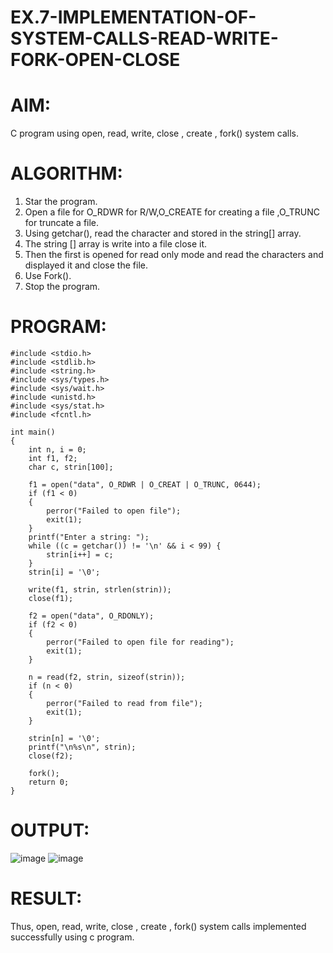# EX.7-IMPLEMENTATION-OF-SYSTEM-CALLS-READ-WRITE-FORK-OPEN-CLOSE

# AIM:
C program using open, read, write, close , create , fork() system calls.
# ALGORITHM:
1. Star the program.
2. Open a file for O_RDWR for R/W,O_CREATE for creating a file ,O_TRUNC for truncate
a file.
3. Using getchar(), read the character and stored in the string[] array.
4. The string [] array is write into a file close it.
5. Then the first is opened for read only mode and read the characters and displayed it and
close the file.
6. Use Fork().
7. Stop the program.
# PROGRAM:
```
#include <stdio.h>
#include <stdlib.h>
#include <string.h>
#include <sys/types.h>
#include <sys/wait.h>
#include <unistd.h>
#include <sys/stat.h>
#include <fcntl.h>

int main() 
{
    int n, i = 0;
    int f1, f2;
    char c, strin[100];

    f1 = open("data", O_RDWR | O_CREAT | O_TRUNC, 0644);
    if (f1 < 0) 
    {
        perror("Failed to open file");
        exit(1);
    }
    printf("Enter a string: ");
    while ((c = getchar()) != '\n' && i < 99) {
        strin[i++] = c;
    }
    strin[i] = '\0';

    write(f1, strin, strlen(strin));
    close(f1);

    f2 = open("data", O_RDONLY);
    if (f2 < 0) 
    {
        perror("Failed to open file for reading");
        exit(1);
    }

    n = read(f2, strin, sizeof(strin));
    if (n < 0) 
    {
        perror("Failed to read from file");
        exit(1);
    }

    strin[n] = '\0';
    printf("\n%s\n", strin);
    close(f2);

    fork();
    return 0;
}
```
# OUTPUT:
![image](https://github.com/ASHWINKUMAR2903/EX.7-IMPLEMENTATION-OF-SYSTEM-CALLS-READ-WRITE-FORK-OPEN-CLOSE/assets/119407186/980cd2ab-d5e1-4ca5-91ba-c03010333215)
![image](https://github.com/ASHWINKUMAR2903/EX.7-IMPLEMENTATION-OF-SYSTEM-CALLS-READ-WRITE-FORK-OPEN-CLOSE/assets/119407186/3a7265a1-7522-4674-ae93-0bc28eae4af2)
# RESULT:
Thus, open, read, write, close , create , fork() system calls implemented successfully using c program.
